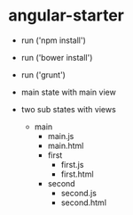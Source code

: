 # angular-starter
- run ('npm install')
- run ('bower install')
- run ('grunt')


- main state with main view
- two sub states with views
  - main
    - main.js
    - main.html
    - first
      - first.js
      - first.html
    - second
      - second.js
      - second.html
